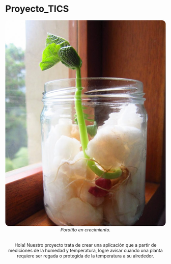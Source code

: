 # Proyecto_TICS

<div align="center">
    <img src='poroto.jpeg' style="border-radius: 12px"> 
    <em>Porotito en crecimiento.</em>
</div> 

<br>

<div align="center">

Hola! Nuestro proyecto trata de crear una aplicación que a partir de mediciones de la humedad y temperatura, logre avisar cuando una planta requiere ser regada o protegida de la temperatura a su alrededor.

</div>